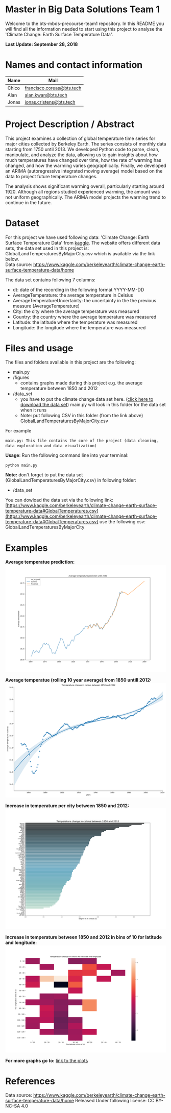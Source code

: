 # Master in Big Data Solutions Team 1

Welcome to the bts-mbds-precourse-team1 repository. In this README you will find all the information needed to start using this project to analyse the 'Climate Change: Earth Surface Temperature Data'. 

**Last Update: September 28, 2018**

# Names and contact information

| Name | Mail |
| ---- | ---- |
| Chico | francisco.coreas@bts.tech  |
| Alan  | alan.kwan@bts.tech  |
| Jonas  | jonas.cristens@bts.tech  |

# Project Description / Abstract

This project examines a collection of global temperature time series for major cities collected by Berkeley Earth. The series consists of monthly data starting from 1750 until 2013. We developed Python code to parse, clean, manipulate, and analyze the data, allowing us to gain insights about how much temperatures have changed over time, how the rate of warming has changed, and how the warming varies geographically. Finally, we developed an ARIMA (autoregressive integrated moving average) model based on the data to project future temperature changes.

The analysis shows significant warming overall, particularly starting around 1920.  Although all regions studied experienced warming, the amount was not uniform geographically.  The ARIMA model projects the warming trend to continue in the future.

# Dataset

For this project we have used following data: 'Climate Change: Earth Surface Temperature Data' from [kaggle](https://www.kaggle.com/berkeleyearth/climate-change-earth-surface-temperature-data#GlobalTemperatures.csv). The website offers different data sets, the data set used in this project is: GlobalLandTemperaturesByMajorCity.csv which is available via the link below.  
Data source: https://www.kaggle.com/berkeleyearth/climate-change-earth-surface-temperature-data/home

The data set contains following 7 columns:
* dt: date of the recording in the following format YYYY-MM-DD
* AverageTemperature: the average temperature in Celsius
* AverageTemperatureUncertainty: the uncertainty in the the previous measure (AverageTemperature)
* City: the city where the average temperature was measured
* Country: the country where the average temperature was measured
* Latitude: the latitude where the temperature was measured
* Longitude: the longitude where the temperature was measured

# Files and usage
The files and folders available in this project are the following:
* main.py
* /figures
  * contains graphs made during this project e.g. the average temperature between 1850 and 2012
* /data_set
  * you have to put the climate change data set here.  ([click here to download the data set](https://www.kaggle.com/berkeleyearth/climate-change-earth-surface-temperature-data#GlobalTemperatures.csv))  main.py will look in this folder for the data set when it runs 
  * Note: put following CSV in this folder (from the link above) GlobalLandTemperaturesByMajorCity.csv

For example

    main.py: This file contains the core of the project (data cleaning, data exploration and data visualization)
    
**Usage**: Run the following command line into your terminal:

    python main.py
    
**Note:** don't forget to put the data set (GlobalLandTemperaturesByMajorCity.csv) in following folder:
* /data_set

You can dowload the data set via the following link: [https://www.kaggle.com/berkeleyearth/climate-change-earth-surface-temperature-data#GlobalTemperatures.csv](https://www.kaggle.com/berkeleyearth/climate-change-earth-surface-temperature-data#GlobalTemperatures.csv) use the following csv: GlobalLandTemperaturesByMajorCity

# Examples

**Average temperatue prediction:**
![alt text](https://github.com/bts-mbds-precourse/bts-mbds-precourse-team1/blob/master/figures/average_temperature_prediction.png "temperature prediction untill 2050")

**Average temperatue (rolling 10 year average) from 1850 untill 2012:** 
![alt text](https://github.com/bts-mbds-precourse/bts-mbds-precourse-team1/blob/master/figures/pol_reg_rolling_mean.png "average temperature over time")

**Increase in temperature per city between 1850 and 2012:** 
![alt text](https://github.com/bts-mbds-precourse/bts-mbds-precourse-team1/blob/master/figures/increase_1850_2012.png "average temperature increase per city between 1850 and 2012")

**Increase in temperature between 1850 and 2012 in bins of 10 for latitude and longitude:** 
![alt text](https://github.com/bts-mbds-precourse/bts-mbds-precourse-team1/blob/master/figures/increase_1850_2012_lat_lon_bin.png "Increase in temperature in bins of 10 for latitude and longitude")

**For more graphs go to:**
[link to the plots](https://github.com/bts-mbds-precourse/bts-mbds-precourse-team1/tree/master/figures)
    
# References
Data source: https://www.kaggle.com/berkeleyearth/climate-change-earth-surface-temperature-data/home
Released Under following license: CC BY-NC-SA 4.0 

